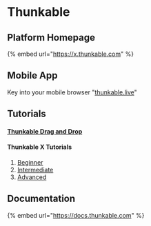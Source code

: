 # Thunkable

## Platform Homepage

{% embed url="https://x.thunkable.com" %}

## Mobile App

Key into your mobile browser "[thunkable.live](https://thunkable.live)"

## Tutorials

#### [Thunkable Drag and Drop](https://www.youtube.com/playlist?list=PLB89L9PPGIrxGeViKhkRvHVD7yFc4q_Np)

#### Thunkable X Tutorials

1. [Beginner](https://www.youtube.com/playlist?list=PLB89L9PPGIrwpd62eYs6iOsHpjYboyuZE)
2. [Intermediate](https://www.youtube.com/playlist?list=PLB89L9PPGIrxtRatVy3-erhgQeB3Z9rjM)
3. [Advanced](https://www.youtube.com/playlist?list=PLB89L9PPGIry11IQq0dyVG_aK6kUMHP1F)

## Documentation

{% embed url="https://docs.thunkable.com" %}
